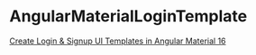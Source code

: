 # AngularMaterialLoginTemplate

[Create Login & Signup UI Templates in Angular Material 16](https://www.positronx.io/create-login-ui-template-with-angular-material-design/)